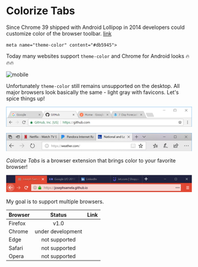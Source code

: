 # Colorize Tabs
Since Chrome 39 shipped with Android Lollipop in 2014 developers could customize color of the browser toolbar. [link](<https://developers.google.com/web/updates/2014/11/Support-for-theme-color-in-Chrome-39-for-Android>)
```
meta name="theme-color" content="#db5945">
```
Today many websites support `theme-color` and Chrome for Android looks 🔥🔥🔥

![mobile](images/mobile.gif)

Unfortunately `theme-color` still remains unsupported on the desktop. All major browsers look basically the same - light gray with favicons. Let's spice things up!

![chrome](images/chrome.PNG)

![edge](images/edge.PNG)

*Colorize Tabs* is a browser extension that brings color to your favorite browser!

![firefox](images/firefox.gif)


My goal is to support multiple browsers. 

| Browser | Status            | Link   |
| ------- |:-----------------:|--------|
| Firefox | v1.0              |        |
| Chrome  | under development |        |
| Edge    | not supported     |        |
| Safari  | not supported     |        |
| Opera   | not supported     |        |
